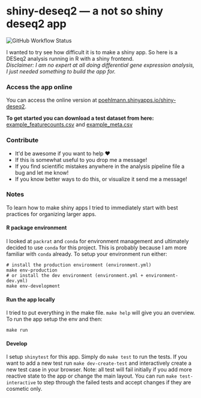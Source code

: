 # shiny-deseq2 &mdash; a not so shiny deseq2 app

![GitHub Workflow Status](https://img.shields.io/github/workflow/status/ap--/shiny-deseq2/ShinyTest)

I wanted to try see how difficult it is to make a shiny app.
So here is a DESeq2 analysis running in R with a shiny frontend.
<br>
_Disclaimer: I am no expert at all doing differential gene expression analysis, I just needed something to build the app for._

### Access the app online
You can access the online version at [poehlmann.shinyapps.io/shiny-deseq2](https://poehlmann.shinyapps.io/shiny-deseq2/).

**To get started you can download a test dataset from here:**
[example_featurecounts.csv](https://raw.githubusercontent.com/ap--/shiny-deseq2/master/www/example_data/featurecounts.csv)
and
[example_meta.csv](https://raw.githubusercontent.com/ap--/shiny-deseq2/master/www/example_data/meta.csv)

### Contribute
- It'd be awesome if you want to help :heart:
- If this is somewhat useful to you drop me a message!
- If you find scientific mistakes anywhere in the analysis pipeline file a bug and let me know!
- If you know better ways to do this, or visualize it send me a message!

### Notes

To learn how to make shiny apps I tried to immediately start with best practices for organizing larger apps.

#### R package environment

I looked at `packrat` and `conda` for environment management and ultimately decided to use `conda` for this project.
This is probably because I am more familiar with `conda` already.
To setup your environment run either:
```
# install the production environment (environment.yml)
make env-production
# or install the dev environment (environment.yml + environment-dev.yml)
make env-development
```

#### Run the app locally

I tried to put everything in the make file. `make help` will give you an overview. To run the app setup the env and then:
```
make run
```

#### Develop

I setup `shinytest` for this app. Simply do `make test` to run the tests. If you want to add a new test run
`make dev-create-test` and interactively create a new test case in your browser. Note: all test will fail initially
if you add more reactive state to the app or change the main layout. You can run `make test-interactive` to
step through the failed tests and accept changes if they are cosmetic only.
